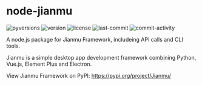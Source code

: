 # node-jianmu

![pyversions](https://img.shields.io/pypi/pyversions/Jianmu) ![version](https://img.shields.io/pypi/v/Jianmu) ![license](https://img.shields.io/pypi/l/Jianmu) ![last-commit](https://img.shields.io/github/last-commit/frederick-wang/jianmu) ![commit-activity](https://img.shields.io/github/commit-activity/m/frederick-wang/jianmu)

A node.js package for Jianmu Framework, includeing API calls and CLI tools.

Jianmu is a simple desktop app development framework combining Python, Vue.js, Element Plus and Electron.

View Jianmu Framework on PyPI: https://pypi.org/project/Jianmu/
